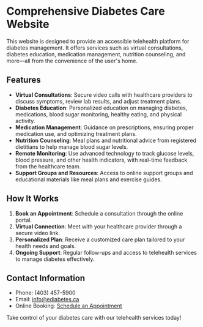 # Comprehensive Diabetes Care Website

This website is designed to provide an accessible telehealth platform for diabetes management. It offers services such as virtual consultations, diabetes education, medication management, nutrition counseling, and more—all from the convenience of the user's home.

## Features

- **Virtual Consultations**: Secure video calls with healthcare providers to discuss symptoms, review lab results, and adjust treatment plans.
- **Diabetes Education**: Personalized education on managing diabetes, medications, blood sugar monitoring, healthy eating, and physical activity.
- **Medication Management**: Guidance on prescriptions, ensuring proper medication use, and optimizing treatment plans.
- **Nutrition Counseling**: Meal plans and nutritional advice from registered dietitians to help manage blood sugar levels.
- **Remote Monitoring**: Use advanced technology to track glucose levels, blood pressure, and other health indicators, with real-time feedback from the healthcare team.
- **Support Groups and Resources**: Access to online support groups and educational materials like meal plans and exercise guides.

## How It Works

1. **Book an Appointment**: Schedule a consultation through the online portal.
2. **Virtual Connection**: Meet with your healthcare provider through a secure video link.
3. **Personalized Plan**: Receive a customized care plan tailored to your health needs and goals.
4. **Ongoing Support**: Regular follow-ups and access to telehealth services to manage diabetes effectively.

## Contact Information

- Phone: (403) 457-5900
- Email: info@ediabetes.ca
- Online Booking: [Schedule an Appointment](https://www.halaxy.com/profile/dr-talib-muhammed/other/1555241)

Take control of your diabetes care with our telehealth services today!

